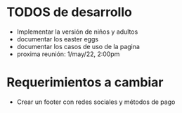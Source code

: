 # TODOS de desarrollo
- Implementar la versión de niños y adultos
- documentar los easter eggs
- documentar los casos de uso de la pagina
- proxima reunión: 1/may/22, 2:00pm

# Requerimientos a cambiar
- Crear un footer con redes sociales y métodos de pago